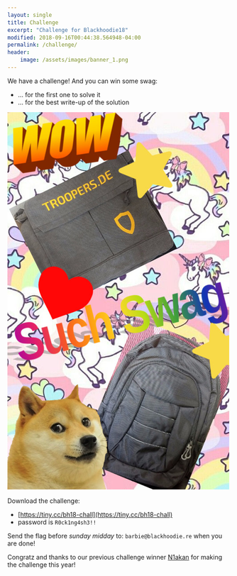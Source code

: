 ```yaml
---
layout: single
title: Challenge
excerpt: "Challenge for Blackhoodie18"
modified: 2018-09-16T00:44:38.564948-04:00
permalink: /challenge/
header:
    image: /assets/images/banner_1.png
---
```


We have a challenge! And you can win some swag:
- ... for the first one to solve it
- ... for the best write-up of the solution

![swag2018](../assets/images/swag_2018.jpg)

Download the challenge:
- [https://tiny.cc/bh18-chall](https://tiny.cc/bh18-chall)
- password is `R0ck1ng4sh3!!`

Send the flag before *sunday midday* to: `barbie@blackhoodie.re` when you are done!

Congratz and thanks to our previous challenge winner [N1akan](https://twitter.com/N1aKan) for making the challenge this year!
